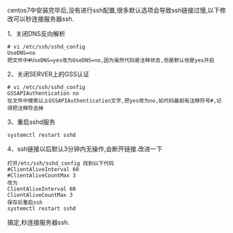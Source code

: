 centos7中安装完毕后,没有进行ssh配置,很多默认选项会导致ssh链接过慢,以下修改可以秒连接服务器ssh.

1、关闭DNS反向解析

```
# vi /etc/ssh/sshd_config
UseDNS=no
把文件中#UseDNS=yes改为UseDNS=no,因为虽然代码是注释状态,但是默认他是yes开启
```

2、关闭SERVER上的GSS认证

```
# vi /etc/ssh/sshd_config
GSSAPIAuthentication no
在文件中搜索以上GSSAPIAuthentication文字,把yes改为no,如代码最前有注释符号#,记得把注释符去掉
```

3、重启sshd服务

```
systemctl restart sshd
```

4、ssh链接以后默认3分钟内无操作,会断开链接.改进一下

```
打开/etc/ssh/sshd_config 找到以下代码
#ClientAliveInterval 60
#ClientAliveCountMax 3
改为
ClientAliveInterval 60
ClientAliveCountMax 3
保存后重启ssh
systemctl restart sshd
```

搞定,秒连接服务器ssh.
